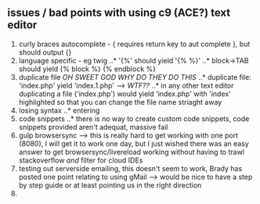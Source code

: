 ## issues / bad points with using c9 (ACE?) text editor
1. curly braces autocomplete - { requires return key to aut complete }, but should output {}
2. language specific - eg twig
..* '{%' should yield '{% %}'
..* block->TAB should yield {% block %} {% endblock %}
3. duplicate file *OH SWEET GOD WHY DO THEY DO THIS*
..* duplicate file: 'index.php' yield 'index.1.php' --> _WTF??_
..* in any other text editor duplicating a file ('index.php') would yield 'index.php' with 'index' highlighted so that you can change the file name striaght away
4. losing syntax
..* entering 
5. code snippets
..* there is no way to create custom code snippets, code snippets provided aren't adequat, massive fail
6. gulp browsersync --> this is really hard to get working with one port (8080), I will get it to work one day, but I just wished there was an easy answer to get browsersync/livereload working without having to trawl stackoverflow _and_ filter for cloud IDEs
7. testing out serverside emailing, this doesn't seem to work, Brady has posted one point relating to using gMail --> would be nice to have a step by step guide or at least pointing us in the right direction
8. 

